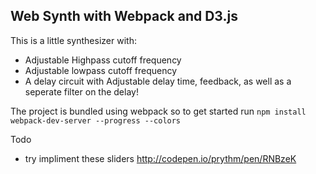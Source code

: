 ## Web Synth with Webpack and D3.js

This is a little synthesizer with:
- Adjustable Highpass cutoff frequency
- Adjustable lowpass cutoff frequency
- A delay circuit with Adjustable delay time, feedback, as well as a seperate filter on the delay!

The project is bundled using webpack so to get started run
`npm install`
`webpack-dev-server --progress --colors`

Todo
- try impliment these sliders
http://codepen.io/prythm/pen/RNBzeK
